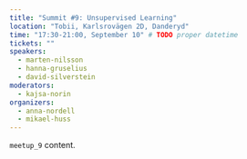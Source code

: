 ```yaml
---
title: "Summit #9: Unsupervised Learning"
location: "Tobii, Karlsrovägen 2D, Danderyd"
time: "17:30-21:00, September 10" # TODO proper datetime
tickets: ""
speakers:
  - marten-nilsson
  - hanna-gruselius
  - david-silverstein
moderators:
  - kajsa-norin
organizers:
  - anna-nordell
  - mikael-huss
---
```

`meetup_9` content.
